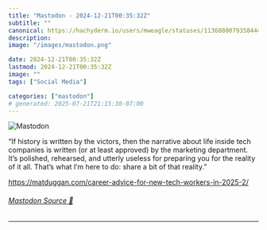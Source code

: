 ```yaml
---
title: "Mastodon - 2024-12-21T00:35:32Z"
subtitle: ""
canonical: https://hachyderm.io/users/mweagle/statuses/113688007935844410
description:
image: "/images/mastodon.png"

date: 2024-12-21T00:35:32Z
lastmod: 2024-12-21T00:35:32Z
image: ""
tags: ["Social Media"]

categories: ["mastodon"]
# generated: 2025-07-21T21:15:38-07:00
---
```

![Mastodon](/images/mastodon.png)

<p>“If history is written by the victors, then the narrative about life inside tech companies is written (or at least approved) by the marketing department. It’s polished, rehearsed, and utterly useless for preparing you for the reality of it all. That’s what I’m here to do: share a bit of that reality.”</p><p><a href="https://matduggan.com/career-advice-for-new-tech-workers-in-2025-2/" target="_blank" rel="nofollow noopener noreferrer" translate="no"><span class="invisible">https://</span><span class="ellipsis">matduggan.com/career-advice-fo</span><span class="invisible">r-new-tech-workers-in-2025-2/</span></a></p>


###### [Mastodon Source 🐘](https://hachyderm.io/@mweagle/113688007935844410)

___
